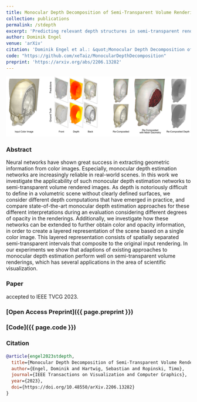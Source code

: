 ```yaml
---
title: Monocular Depth Decomposition of Semi-Transparent Volume Renderings
collection: publications
permalink: /stdepth
excerpt: 'Predicting relevant depth structures in semi-transparent renderings using neural nets'
author: Dominik Engel
venue: 'arXiv'
citation: 'Dominik Engel et al.: &quot;Monocular Depth Decomposition of Semi-Transparent Volume Renderings&quot; <i>IEEE TVCG 2023</i>.'
code: "https://github.com/xeTaiz/MonocularDepthDecomposition"
preprint: 'https://arxiv.org/abs/2206.13282'
---
```



![DVAO Teaser](images/stdepth-teaser.png)

### Abstract
Neural networks have shown great success in extracting geometric information from color images. Especially, monocular depth estimation networks are increasingly reliable in real-world scenes. In this work we investigate the applicability of such monocular depth estimation networks to semi-transparent volume rendered images. As depth is notoriously difficult to define in a volumetric scene without clearly defined surfaces, we consider different depth computations that have emerged in practice, and compare state-of-the-art monocular depth estimation approaches for these different interpretations during an evaluation considering different degrees of opacity in the renderings. Additionally, we investigate how these networks can be extended to further obtain color and opacity information, in order to create a layered representation of the scene based on a single color image. This layered representation consists of spatially separated semi-transparent intervals that composite to the original input rendering. In our experiments we show that adaptions of existing approaches to monocular depth estimation perform well on semi-transparent volume renderings, which has several applications in the area of scientific visualization.

### Paper
accepted to IEEE TVCG 2023.
### [Open Access Preprint]({{ page.preprint }})
### [Code]({{ page.code }})

### Citation

```bibtex
@article{engel2023stdepth,
  title={Monocular Depth Decomposition of Semi-Transparent Volume Renderings},
  author={Engel, Dominik and Hartwig, Sebastian and Ropinski, Timo},
  journal={IEEE Transactions on Visualization and Computer Graphics},
  year={2023},
  doi={https://doi.org/10.48550/arXiv.2206.13282}
}
```
